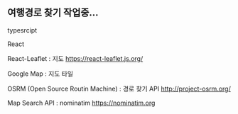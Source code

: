 ## 여행경로 찾기 작업중...

typesrcipt

React

React-Leaflet : 지도
https://react-leaflet.js.org/

Google Map : 지도 타일

OSRM (Open Source Routin Machine) : 경로 찾기 API
http://project-osrm.org/

Map Search API : nominatim
https://nominatim.org